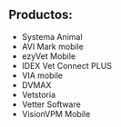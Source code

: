 ## Productos:

* Systema Animal
* AVI Mark mobile
* ezyVet Mobile
* IDEX Vet Connect PLUS
* VIA mobile
* DVMAX
* Vetstoria
* Vetter Software
* VisionVPM Mobile
